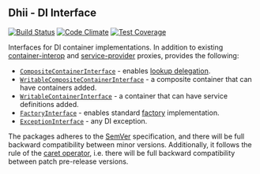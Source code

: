 ## Dhii - DI Interface ##
[![Build Status](https://travis-ci.org/Dhii/di-interface.svg?branch=master)](https://travis-ci.org/Dhii/di-interface)
[![Code Climate](https://codeclimate.com/github/Dhii/di-interface/badges/gpa.svg)](https://codeclimate.com/github/Dhii/di-interface)
[![Test Coverage](https://codeclimate.com/github/Dhii/di-interface/badges/coverage.svg)](https://codeclimate.com/github/Dhii/di-interface/coverage)

Interfaces for DI container implementations.
In addition to existing [container-interop][] and
[service-provider][] proxies, provides the following:

- [`CompositeContainerInterface`][] - enables [lookup delegation][].
- [`WritableCompositeContainerInterface`][] - a composite container that can have containers added.
- [`WritableContainerInterface`][] - a container that can have service definitions added.
- [`FactoryInterface`][] - enables standard [factory][] implementation.
- [`ExceptionInterface`][] - any DI exception.

The packages adheres to the [SemVer][] specification, and there will be full backward compatibility between minor versions.
Additionally, it follows the rule of the [caret operator][], i.e. there will be full backward compatibility between patch pre-release versions.

[container-interop]:                        https://github.com/container-interop/container-interop
[service-provider]:                         https://github.com/container-interop/service-provider
[`CompositeContainerInterface`]:            https://github.com/Dhii/di-interface/blob/master/src/CompositeContainerInterface.php
[`WritableCompositeContainerInterface`]:    https://github.com/Dhii/di-interface/blob/master/src/WritableCompositeContainerInterface.php
[`WritableContainerInterface`]:             https://github.com/Dhii/di-interface/blob/master/src/WritableContainerInterface.php
[`FactoryInterface`]:                       https://github.com/Dhii/di-interface/blob/master/src/FactoryInterface.php
[`ExceptionInterface`]:                     https://github.com/Dhii/di-interface/blob/master/src/ExceptionInterface.php
[lookup delegation]:                        https://github.com/container-interop/container-interop/blob/master/docs/Delegate-lookup.md
[factory]:                                  https://github.com/container-interop/container-interop/issues/44
[SemVer]:                                   http://semver.org/
[caret operator]:                           https://getcomposer.org/doc/articles/versions.md#caret
